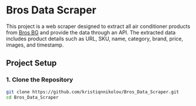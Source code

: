 # Bros Data Scraper

This project is a web scraper designed to extract all air conditioner products from [Bros BG](https://brosbg.com/klimatici-ci145)
and provide the data through an API. The extracted data includes product details such as URL, SKU, name, category, brand, price, images, and timestamp.

## Project Setup

### 1. Clone the Repository


```bash
git clone https://github.com/kristiqnnikolov/Bros_Data_Scraper.git
cd Bros_Data_Scraper
